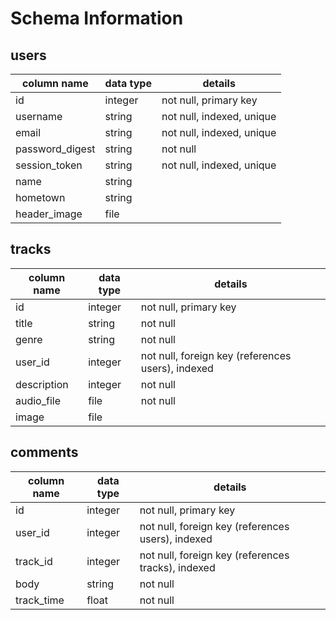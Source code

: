 # Schema Information

## users
column name     | data type | details
----------------|-----------|-----------------------
id              | integer   | not null, primary key
username        | string    | not null, indexed, unique
email           | string    | not null, indexed, unique
password_digest | string    | not null
session_token   | string    | not null, indexed, unique
name            | string    |
hometown        | string    |
header_image    | file      |

## tracks
column name | data type | details
------------|-----------|-----------------------
id          | integer   | not null, primary key
title       | string    | not null
genre       | string    | not null
user_id     | integer   | not null, foreign key (references users), indexed
description | integer   | not null
audio_file  | file      | not null
image       | file      |

## comments
column name | data type | details
------------|-----------|-----------------------
id          | integer   | not null, primary key
user_id     | integer   | not null, foreign key (references users), indexed
track_id    | integer   | not null, foreign key (references tracks), indexed
body        | string    | not null
track_time  | float     | not null
